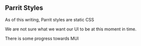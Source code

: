 ## Parrit Styles

As of this writing, Parrit styles are static CSS

We are not sure what we want our UI to be at this moment in time.

There is some progress towards MUI